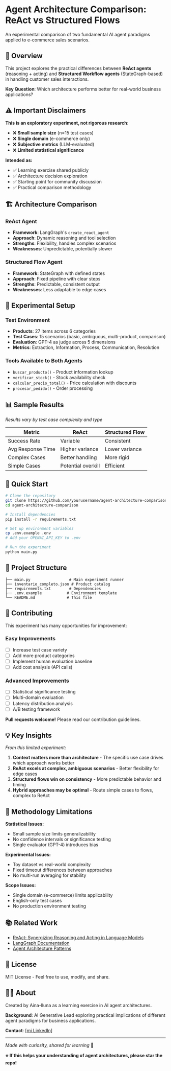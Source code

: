 # Agent Architecture Comparison: ReAct vs Structured Flows

An experimental comparison of two fundamental AI agent paradigms applied to e-commerce sales scenarios.

## 🎯 Overview

This project explores the practical differences between **ReAct agents** (reasoning + acting) and **Structured Workflow agents** (StateGraph-based) in handling customer sales interactions.

**Key Question**: Which architecture performs better for real-world business applications?

## ⚠️ Important Disclaimers

**This is an exploratory experiment, not rigorous research:**

- ❌ **Small sample size** (n=15 test cases)
- ❌ **Single domain** (e-commerce only)
- ❌ **Subjective metrics** (LLM-evaluated)
- ❌ **Limited statistical significance**

**Intended as:**
- ✅ Learning exercise shared publicly
- ✅ Architecture decision exploration
- ✅ Starting point for community discussion
- ✅ Practical comparison methodology

## 🏗️ Architecture Comparison

### ReAct Agent
- **Framework**: LangGraph's `create_react_agent`
- **Approach**: Dynamic reasoning and tool selection
- **Strengths**: Flexibility, handles complex scenarios
- **Weaknesses**: Unpredictable, potentially slower

### Structured Flow Agent  
- **Framework**: StateGraph with defined states
- **Approach**: Fixed pipeline with clear steps
- **Strengths**: Predictable, consistent output
- **Weaknesses**: Less adaptable to edge cases

## 🧪 Experimental Setup

### Test Environment
- **Products**: 27 items across 6 categories
- **Test Cases**: 15 scenarios (basic, ambiguous, multi-product, comparison)
- **Evaluation**: GPT-4 as judge across 5 dimensions
- **Metrics**: Extraction, Information, Process, Communication, Resolution

### Tools Available to Both Agents
- `buscar_producto()` - Product information lookup
- `verificar_stock()` - Stock availability check
- `calcular_precio_total()` - Price calculation with discounts
- `procesar_pedido()` - Order processing

## 📊 Sample Results

*Results vary by test case complexity and type*

| Metric | ReAct | Structured Flow |
|--------|-------|-----------------|
| Success Rate | Variable | Consistent |
| Avg Response Time | Higher variance | Lower variance |
| Complex Cases | Better handling | More rigid |
| Simple Cases | Potential overkill | Efficient |

## 🚀 Quick Start

```bash
# Clone the repository
git clone https://github.com/yourusername/agent-architecture-comparison.git
cd agent-architecture-comparison

# Install dependencies
pip install -r requirements.txt

# Set up environment variables
cp .env.example .env
# Add your OPENAI_API_KEY to .env

# Run the experiment
python main.py
```

## 📁 Project Structure

```
├── main.py                 # Main experiment runner
├── inventario_completo.json # Product catalog
├── requirements.txt        # Dependencies
├── .env.example           # Environment template
└── README.md              # This file
```

## 🤝 Contributing

This experiment has many opportunities for improvement:

### Easy Improvements
- [ ] Increase test case variety
- [ ] Add more product categories
- [ ] Implement human evaluation baseline
- [ ] Add cost analysis (API calls)

### Advanced Improvements  
- [ ] Statistical significance testing
- [ ] Multi-domain evaluation
- [ ] Latency distribution analysis
- [ ] A/B testing framework

**Pull requests welcome!** Please read our contribution guidelines.

## 💡 Key Insights

*From this limited experiment:*

1. **Context matters more than architecture** - The specific use case drives which approach works better
2. **ReAct excels at complex, ambiguous scenarios** - Better flexibility for edge cases
3. **Structured flows win on consistency** - More predictable behavior and timing
4. **Hybrid approaches may be optimal** - Route simple cases to flows, complex to ReAct

## 🔬 Methodology Limitations

**Statistical Issues:**
- Small sample size limits generalizability
- No confidence intervals or significance testing
- Single evaluator (GPT-4) introduces bias

**Experimental Issues:**
- Toy dataset vs real-world complexity
- Fixed timeout differences between approaches
- No multi-run averaging for stability

**Scope Issues:**
- Single domain (e-commerce) limits applicability
- English-only test cases
- No production environment testing

## 📚 Related Work

- [ReAct: Synergizing Reasoning and Acting in Language Models](https://arxiv.org/abs/2210.03629)
- [LangGraph Documentation](https://langchain-ai.github.io/langgraph/)
- [Agent Architecture Patterns](https://blog.langchain.dev/planning-for-agents/)

## 📄 License

MIT License - Feel free to use, modify, and share.

## 🙋‍♀️ About

Created by Aina-lluna as a learning exercise in AI agent architectures. 

**Background**: AI Generative Lead exploring practical implications of different agent paradigms for business applications.

**Contact**: [[mi LinkedIn]](https://www.linkedin.com/in/ainataylor/) 

---

*Made with curiosity, shared for learning* 🧠

**⭐ If this helps your understanding of agent architectures, please star the repo!**
